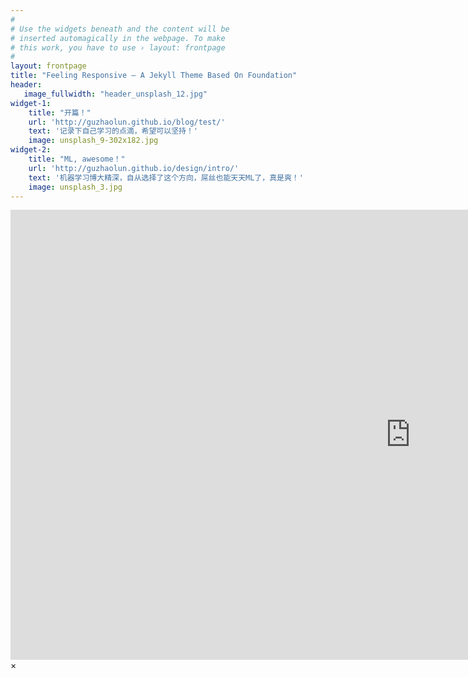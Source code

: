 ```yaml
---
#
# Use the widgets beneath and the content will be
# inserted automagically in the webpage. To make
# this work, you have to use › layout: frontpage
#
layout: frontpage
title: "Feeling Responsive – A Jekyll Theme Based On Foundation"
header:
   image_fullwidth: "header_unsplash_12.jpg"
widget-1:
    title: "开篇！"
    url: 'http://guzhaolun.github.io/blog/test/'
    text: '记录下自己学习的点滴，希望可以坚持！'
    image: unsplash_9-302x182.jpg
widget-2:
    title: "ML, awesome！"
    url: 'http://guzhaolun.github.io/design/intro/'
    text: '机器学习博大精深，自从选择了这个方向，屌丝也能天天ML了，真是爽！'
    image: unsplash_3.jpg
---
```



<div id="videoModal" class="reveal-modal large" data-reveal="">
  <div class="flex-video widescreen vimeo" style="display: block;">
    <iframe width="1280" height="720" src="https://www.youtube.com/embed/3b5zCFSmVvU" frameborder="0" allowfullscreen></iframe>
  </div>
  <a class="close-reveal-modal">&#215;</a>
</div>